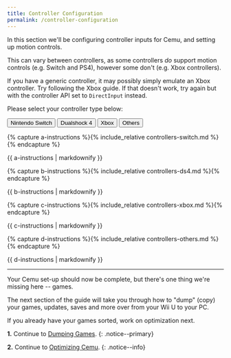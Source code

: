 ```yaml
---
title: Controller Configuration
permalink: /controller-configuration
---
```


In this section we'll be configuring controller inputs for Cemu, and setting up motion controls.

This can vary between controllers, as some controllers _do_ support motion controls (e.g. Switch and PS4), however some don't (e.g. Xbox controllers).

If you have a generic controller, it may possibly simply emulate an Xbox controller. Try following the Xbox guide. If that doesn't work, try again but with the controller API set to `DirectInput` instead.

Please select your controller type below:

<button class="btn btn--large btn--info" id="abtn" onclick="showa()">Nintendo Switch</button>
<button class="btn btn--large btn--info" id="bbtn" onclick="showb()">Dualshock 4</button>
<button class="btn btn--large btn--info" id="cbtn" onclick="showc()">Xbox</button>
<button class="btn btn--large btn--info" id="dbtn" onclick="showd()">Others</button>

{% capture a-instructions %}{% include_relative controllers-switch.md %}{% endcapture %}
<div id="ainstr">{{ a-instructions | markdownify }}</div>

{% capture b-instructions %}{% include_relative controllers-ds4.md %}{% endcapture %}
<div id="binstr">{{ b-instructions | markdownify }}</div>

{% capture c-instructions %}{% include_relative controllers-xbox.md %}{% endcapture %}
<div id="cinstr">{{ c-instructions | markdownify }}</div>

{% capture d-instructions %}{% include_relative controllers-others.md %}{% endcapture %}
<div id="dinstr">{{ d-instructions | markdownify }}</div>

---

<script>
  var a = document.getElementById("ainstr");
  var abtn = document.getElementById("abtn");
  var aclr = "btn--danger"

  var b = document.getElementById("binstr");
  var bbtn = document.getElementById("bbtn");
  var bclr = "btn--facebook"

  var c = document.getElementById("cinstr");
  var cbtn = document.getElementById("cbtn");
  var cclr = "btn--success"

  var d = document.getElementById("dinstr");
  var dbtn = document.getElementById("dbtn");
  var dclr = "btn--primary"

  var clr = "btn--info"

  a.style.display = "block";
  b.style.display = "none";
  c.style.display = "none";
  d.style.display = "none";

  abtn.classList.remove("btn--info");
  abtn.classList.add(aclr);

  function showa() {
    a.style.display = "block";
    b.style.display = "none";
    c.style.display = "none";
    d.style.display = "none";

    abtn.classList.remove(clr);
    bbtn.classList.add(clr);
    cbtn.classList.add(clr);
    dbtn.classList.add(clr);

    abtn.classList.add(aclr);
    bbtn.classList.remove(bclr);
    cbtn.classList.remove(cclr);
    dbtn.classList.remove(dclr);
  }

  function showb() {
    a.style.display = "none";
    b.style.display = "block";
    c.style.display = "none";
    d.style.display = "none";

    abtn.classList.add(clr);
    bbtn.classList.remove(clr);
    cbtn.classList.add(clr);
    dbtn.classList.add(clr);

    abtn.classList.remove(aclr);
    bbtn.classList.add(bclr);
    cbtn.classList.remove(cclr);
    dbtn.classList.remove(dclr);
  }

  function showc() {
    a.style.display = "none";
    b.style.display = "none";
    c.style.display = "block";
    d.style.display = "none";

    abtn.classList.add(clr);
    bbtn.classList.add(clr);
    cbtn.classList.remove(clr);
    dbtn.classList.add(clr);

    abtn.classList.remove(aclr);
    bbtn.classList.remove(bclr);
    cbtn.classList.add(cclr);
    dbtn.classList.remove(dclr);
  }

  function showd() {
    a.style.display = "none";
    b.style.display = "none";
    c.style.display = "none";
    d.style.display = "block";

    abtn.classList.add(clr);
    bbtn.classList.add(clr);
    cbtn.classList.add(clr);
    dbtn.classList.remove(clr);

    abtn.classList.remove(aclr);
    bbtn.classList.remove(bclr);
    cbtn.classList.remove(cclr);
    dbtn.classList.add(dclr);
  }
</script>

Your Cemu set-up should now be complete, but there's one thing we're missing here -- games.

The next section of the guide will take you through how to "dump" (copy) your games, updates, saves and more over from your Wii U to your PC.

If you already have your games sorted, work on optimization next.

**1.** Continue to [Dumping Games](dumping-games).
{: .notice--primary}

**2.** Continue to [Optimizing Cemu](optimizing-cemu).
{: .notice--info}
